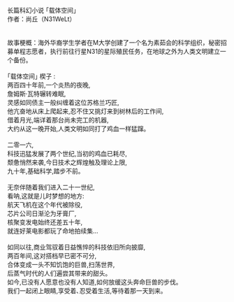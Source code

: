 长篇科幻小说 ｢载体空间｣ <br>作者：尚丘（N31WeLt）
<br>
<br>
<br>
故事梗概：海外华裔学生学者在M大学创建了一个名为素茹会的科学组织，秘密招募单程志愿者，执行前往行星N31的星际殖民任务，在地球之外为人类文明建立一个备份。<br>
<br>
｢载体空间｣ 楔子 :<br>
两百四十年前,一个炎热的夜晚,<br>
詹姆斯·瓦特辗转难眠,<br>
灵感如同债主一般纠缠着这位苏格兰巧匠,<br>
他亢奋地从床上爬起来,忍不住又挑灯来到树林后的工作间,<br>
借着月光,端详着那台尚未完工的机器,<br>
大约从这一晚开始,人类文明如同打了鸡血一样猛蹿｡<br>
<br>
二零一六,<br>
科技迅猛发展了两个世纪,当初的鸡血已耗尽,<br>
颓惫悄然来袭,今日技术之辉煌触及理论上限,<br>
九十年,基础科学,踏步不前｡<br>
<br>
无奈伴随着我们进入二十一世纪,<br>
看呐,这就是儿时梦想的地方:<br>
航天飞机在这个年代被除役,<br>
芯片公司日渐沦为牙膏厂,<br>
核聚变发电始终还差五十年,<br>
就连好莱电影都玩了命地拍续集…<br>
<br>
如同以往,商业驾驭着日益憔悴的科技依旧所向披靡,<br>
两百年间,这对搭档早已密不可分,<br>
合体变成一头不知饥饱的巨兽,扫荡世界,<br>
后蒸气时代的人们遍尝其带来的甜头｡<br>
如今,已没有人愿意也没有人知道,如何放缓这头奔命巨兽的步伐｡<br>
我们一起闭上眼睛,享受着､忍受着生活,等待着那一天到来｡<br>
<br>
